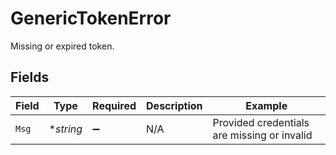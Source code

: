 # GenericTokenError

Missing or expired token.


## Fields

| Field                                       | Type                                        | Required                                    | Description                                 | Example                                     |
| ------------------------------------------- | ------------------------------------------- | ------------------------------------------- | ------------------------------------------- | ------------------------------------------- |
| `Msg`                                       | **string*                                   | :heavy_minus_sign:                          | N/A                                         | Provided credentials are missing or invalid |
